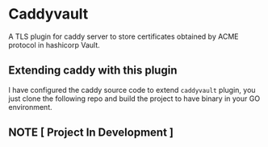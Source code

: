 # Caddyvault

A TLS plugin for caddy server to store certificates obtained by ACME protocol
in hashicorp Vault.

## Extending caddy with this plugin
I have configured the caddy source code to extend `caddyvault` plugin, you just clone  the following repo
and build the project to have binary in your GO environment.

## NOTE [ Project In Development ]

